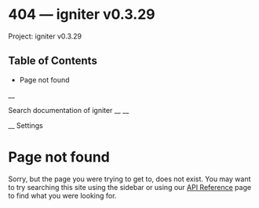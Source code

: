 # 404 — igniter v0.3.29

Project: igniter v0.3.29

## Table of Contents

- Page not found

__

Search documentation of igniter __ __

__ Settings

#  Page not found

Sorry, but the page you were trying to get to, does not exist. You may want to try searching this site using the sidebar or using our [API Reference](external_link) page to find what you were looking for.
